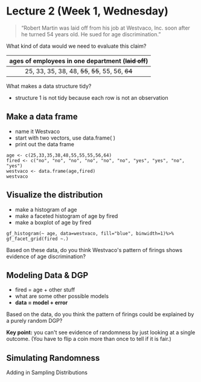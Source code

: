 # Lecture 2 (Week 1, Wednesday)

>“Robert Martin was laid off from his job at Westvaco, Inc. soon after he turned 54 years old. He sued for age discrimination.”

What kind of data would we need to evaluate this claim?

| ages of employees in one department (~~laid off~~) |
|:--------------------------------------------------:|
| 25, 33, 35, 38, 48, ~~55~~, ~~55~~, 55, 56, ~~64~~ |

What makes a data structure tidy?
* structure 1 is not tidy because each row is not an observation

## Make a data frame
* name it Westvaco
* start with two vectors, use data.frame( )
* print out the data frame

````
age <- c(25,33,35,38,48,55,55,55,56,64)
fired <- c("no", "no", "no", "no", "no", "no", "yes", "yes", "no", "yes")
westvaco <- data.frame(age,fired)
westvaco
````

## Visualize the distribution
* make a histogram of age
* make a faceted histogram of age by fired
* make a boxplot of age by fired

````
gf_histogram(~ age, data=westvaco, fill="blue", binwidth=1)%>%
gf_facet_grid(fired ~.)
````

Based on these data, do you think Westvaco's pattern of firings shows evidence of age discrimination?

## Modeling Data & DGP
* fired = age + other stuff
* what are some other possible models
* **data = model + error**

Based on the data, do you think the pattern of firings could be explained by a purely random DGP?

**Key point:** you can't see evidence of randomness by just looking at a single outcome.
(You have to flip a coin more than once to tell if it is fair.)

## Simulating Randomness
Adding in Sampling Distributions
